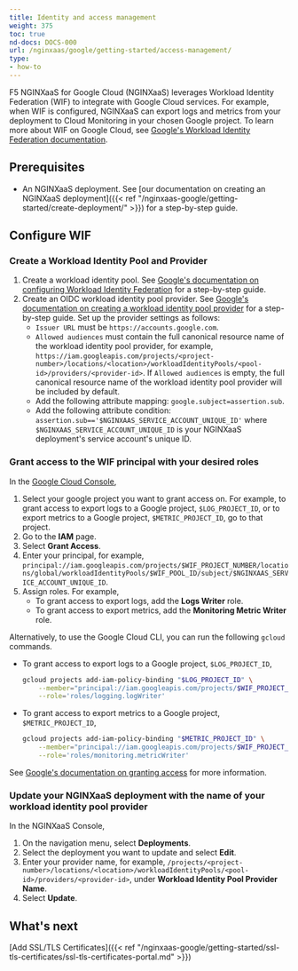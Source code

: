 ```yaml
---
title: Identity and access management
weight: 375
toc: true
nd-docs: DOCS-000
url: /nginxaas/google/getting-started/access-management/
type:
- how-to
---
```




F5 NGINXaaS for Google Cloud (NGINXaaS) leverages Workload Identity Federation (WIF) to integrate with Google Cloud services. For example, when WIF is configured, NGINXaaS can export logs and metrics from your deployment to Cloud Monitoring in your chosen Google project. To learn more about WIF on Google Cloud, see [Google's Workload Identity Federation documentation](https://cloud.google.com/iam/docs/workload-identity-federation). 

## Prerequisites

- An NGINXaaS deployment. See [our documentation on creating an NGINXaaS deployment]({{< ref "/nginxaas-google/getting-started/create-deployment/" >}}) for a step-by-step guide.

## Configure WIF

### Create a Workload Identity Pool and Provider

1. Create a workload identity pool. See [Google's documentation on configuring Workload Identity Federation](https://cloud.google.com/iam/docs/workload-identity-federation-with-other-providers#create-pool-provider) for a step-by-step guide.
1. Create an OIDC workload identity pool provider. See [Google's documentation on creating a workload identity pool provider](https://cloud.google.com/iam/docs/workload-identity-federation-with-other-providers#create-pool-provider) for a step-by-step guide. Set up the provider settings as follows:
    - `Issuer URL` must be `https://accounts.google.com`.
    - `Allowed audiences` must contain the full canonical resource name of the workload identity pool provider, for example, `https://iam.googleapis.com/projects/<project-number>/locations/<location>/workloadIdentityPools/<pool-id>/providers/<provider-id>`. If `Allowed audiences` is empty, the full canonical resource name of the workload identity pool provider will be included by default.
    - Add the following attribute mapping: `google.subject=assertion.sub`.
    - Add the following attribute condition: `assertion.sub=='$NGINXAAS_SERVICE_ACCOUNT_UNIQUE_ID'` where `$NGINXAAS_SERVICE_ACCOUNT_UNIQUE_ID` is your NGINXaaS deployment's service account's unique ID.

### Grant access to the WIF principal with your desired roles

In the [Google Cloud Console](https://console.cloud.google.com/),
1. Select your google project you want to grant access on. For example, to grant access to export logs to a Google project, `$LOG_PROJECT_ID`, or to export metrics to a Google project, `$METRIC_PROJECT_ID`, go to that project.
1. Go to the **IAM** page.
1. Select **Grant Access**.
1. Enter your principal, for example, `principal://iam.googleapis.com/projects/$WIF_PROJECT_NUMBER/locations/global/workloadIdentityPools/$WIF_POOL_ID/subject/$NGINXAAS_SERVICE_ACCOUNT_UNIQUE_ID`.
1. Assign roles. For example, 
    - To grant access to export logs, add the **Logs Writer** role.
    - To grant access to export metrics, add the **Monitoring Metric Writer** role.

Alternatively, to use the Google Cloud CLI, you can run the following `gcloud` commands.
- To grant access to export logs to a Google project, `$LOG_PROJECT_ID`,
    ```bash
    gcloud projects add-iam-policy-binding "$LOG_PROJECT_ID" \
        --member="principal://iam.googleapis.com/projects/$WIF_PROJECT_NUMBER/locations/global/workloadIdentityPools/$WIF_POOL_ID/subject/$NGINXAAS_SERVICE_ACCOUNT_UNIQUE_ID" \
        --role='roles/logging.logWriter'
    ```
- To grant access to export metrics to a Google project, `$METRIC_PROJECT_ID`,
    ```bash
    gcloud projects add-iam-policy-binding "$METRIC_PROJECT_ID" \
        --member="principal://iam.googleapis.com/projects/$WIF_PROJECT_NUMBER/locations/global/workloadIdentityPools/$WIF_POOL_ID/subject/$NGINXAAS_SERVICE_ACCOUNT_UNIQUE_ID" \
        --role='roles/monitoring.metricWriter'
    ```

See [Google's documentation on granting access](https://cloud.google.com/iam/docs/workload-identity-federation-with-other-providers#access) for more information.

### Update your NGINXaaS deployment with the name of your workload identity pool provider

In the NGINXaaS Console,
1. On the navigation menu, select **Deployments**.
1. Select the deployment you want to update and select **Edit**.
1. Enter your provider name, for example, `/projects/<project-number>/locations/<location>/workloadIdentityPools/<pool-id>/providers/<provider-id>`, under **Workload Identity Pool Provider Name**.
1. Select **Update**.

## What's next

[Add SSL/TLS Certificates]({{< ref "/nginxaas-google/getting-started/ssl-tls-certificates/ssl-tls-certificates-portal.md" >}})
